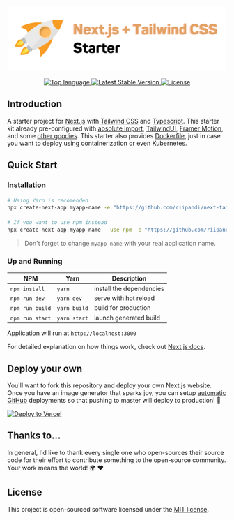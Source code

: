 <p align="center"><img src="./public/images/project-logo.svg" width="500" height="150" alt="Project Logo"></p>

<p align="center">
    <a href="https://github.com/riipandi/next-tailwind-starter">
        <img src="https://img.shields.io/github/languages/top/riipandi/next-tailwind-starter?style=flat-square" alt="Top language">
    </a>
    <a href="https://github.com/riipandi/next-tailwind-starter">
        <img src="https://img.shields.io/github/package-json/v/riipandi/next-tailwind-starter/main?label=latest&style=flat-square" alt="Latest Stable Version">
    </a>
    <a href="https://aris.mit-license.org">
        <img src="https://img.shields.io/github/license/riipandi/next-tailwind-starter?style=flat-square" alt="License">
    </a>
</p>

## Introduction

A starter project for [Next.js](https://nextjs.org/) with [Tailwind CSS](https://tailwindcss.com) 
and [Typescript](https://www.typescriptlang.org/). This starter kit already pre-configured 
with [absolute import](https://jsdev.org/env/nodejs/absolute-path-imports/), 
[TailwindUI](https://tailwindui.com), [Framer Motion](https://www.framer.com/motion/), 
and some [other goodies](./package.json). This starter also provides [Dockerfile](./Dockerfile), just in case you want to 
deploy using containerization or even Kubernetes.

## Quick Start

### Installation

```bash
# Using Yarn is recomended
npx create-next-app myapp-name -e "https://github.com/riipandi/next-tailwind-starter"

# If you want to use npm instead
npx create-next-app myapp-name --use-npm -e "https://github.com/riipandi/next-tailwind-starter"
```

> Don't forget to change `myapp-name` with your real application name.

### Up and Running

| NPM               | Yarn             | Description
|-------------------|------------------|------------------------------|
| `npm install`     | `yarn`           | install the dependencies
| `npm run dev`     | `yarn dev`       | serve with hot reload
| `npm run build`   | `yarn build`     | build for production
| `npm run start`   | `yarn start`     | launch generated build

Application will run at `http://localhost:3000`

For detailed explanation on how things work, check out [Next.js docs](https://nextjs.org/docs/getting-started).

## Deploy your own

You'll want to fork this repository and deploy your own Next.js website. Once you have an 
image generator that sparks joy, you can setup [automatic GitHub](https://vercel.com/github) 
deployments so that pushing to master will deploy to production! 🚀

[![Deploy to Vercel](https://vercel.com/button)](https://vercel.com/new/git/external?repository-url=https%3A%2F%2Fgithub.com%2Friipandi%2Fnext-tailwind-starter)


## Thanks to...

In general, I'd like to thank every single one who open-sources their
source code for their effort to contribute something to the open-source
community. Your work means the world! 🌍 ❤️

## License

This project is open-sourced software licensed under the [MIT license](./license.txt).
